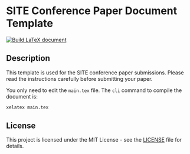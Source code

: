 # SITE Conference Paper Document Template

[![Build LaTeX document](https://github.com/isetbz/site-conf/actions/workflows/main.yml/badge.svg)](https://github.com/isetbz/site-conf/actions/workflows/main.yml)

## Description
This template is used for the SITE conference paper submissions. Please read the instructions carefully before submitting your paper.

You only need to edit the `main.tex` file. The `cli` command to compile the document is:
```bash
xelatex main.tex
```

## License
This project is licensed under the MIT License - see the [LICENSE](LICENSE) file for details.
